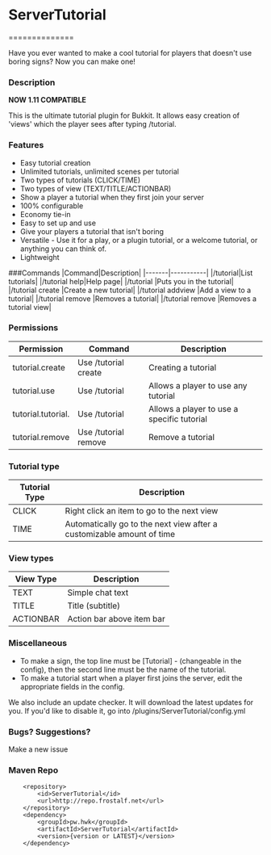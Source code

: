 # ServerTutorial
==============

Have you ever wanted to make a cool tutorial for players that doesn't use boring signs? Now you can make one!

### Description

**NOW 1.11 COMPATIBLE**

This is the ultimate tutorial plugin for Bukkit. It allows easy creation of 'views' which the player sees after typing /tutorial. 

### Features
* Easy tutorial creation
* Unlimited tutorials, unlimited scenes per tutorial
* Two types of tutorials (CLICK/TIME)
* Two types of view (TEXT/TITLE/ACTIONBAR)
* Show a player a tutorial when they first join your server
* 100% configurable
* Economy tie-in
* Easy to set up and use
* Give your players a tutorial that isn't boring
* Versatile - Use it for a play, or a plugin tutorial, or a welcome tutorial, or anything you can think of.
* Lightweight

###Commands
|Command|Description|
|-------|-----------|
|/tutorial|List tutorials|
|/tutorial help|Help page|
|/tutorial <name>|Puts you in the tutorial|
|/tutorial create <name>|Create a new tutorial|
|/tutorial addview <name>|Add a view to a tutorial|
|/tutorial remove <name>|Removes a tutorial|
|/tutorial remove <name> <view number>|Removes a tutorial view|

### Permissions
|Permission|Command|Description|
|----------|-------|-----------|
|tutorial.create|Use /tutorial create <name>| Creating a tutorial|
|tutorial.use|Use /tutorial <name>|Allows a player to use any tutorial|
|tutorial.tutorial.<name>|Use /tutorial <name>|Allows a player to use a specific tutorial| 
|tutorial.remove|Use /tutorial remove <name>|Remove a tutorial|

### Tutorial type
|Tutorial Type|Description|
|-------------|-----------|
|CLICK|Right click an item to go to the next view|
|TIME|Automatically go to the next view after a customizable amount of time|

### View types
|View Type|Description|
|---------|-----------|
|TEXT|Simple chat text|
|TITLE|Title (subtitle)|
|ACTIONBAR|Action bar above item bar|

### Miscellaneous
* To make a sign, the top line must be [Tutorial] - (changeable in the config), then the second line must be the name of the tutorial.
* To make a tutorial start when a player first joins the server, edit the appropriate fields in the config.

We also include an update checker. It will download the latest updates for you. If you'd like to disable it, go into /plugins/ServerTutorial/config.yml

### Bugs? Suggestions?
Make a new issue

### Maven Repo
        <repository>
            <id>ServerTutorial</id>
            <url>http://repo.frostalf.net</url>
        </repository>
        <dependency>
            <groupId>pw.hwk</groupId>
            <artifactId>ServerTutorial</artifactId>
            <version>{version or LATEST}</version>
        </dependency>
